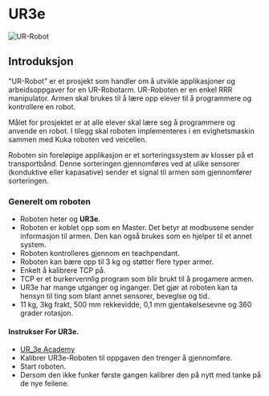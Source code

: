 # UR3e

![UR-Robot](https://github.com/robotikklinja/ur-robot/tree/master/UR3e/Bilder/UR_3_Robot_Bilde.jpg)

## Introduksjon

"UR-Robot" er et prosjekt som handler om å utvikle applikasjoner og arbeidsoppgaver for en UR-Robotarm. UR-Roboten er en enkel RRR manipulator. Armen skal brukes til å lære opp elever til å programmere og kontrollere en robot. 

Målet for prosjektet er at alle elever skal lære seg å programmere og anvende en robot. I tilegg skal roboten implementeres i en evighetsmaskin sammen med Kuka roboten ved veicellen.

Roboten sin foreløpige applikasjon er et sorteringssystem av klosser på et transportbånd. Denne sorteringen gjennomføres ved at ulike sensorer (konduktive eller kapasative) sender et signal til armen som gjennomfører sorteringen.

### Generelt om roboten

- Roboten heter og **UR3e**.
- Roboten er koblet opp som en Master. Det betyr at modbusene sender informasjon til armen. Den kan også brukes som en hjelper til et annet system.
- Roboten kontrolleres gjennom en teachpendant.
- Roboten kan bære opp til 3 kg og støtter flere typer armer.
- Enkelt å kalibrere TCP på.
- TCP er et burkervennlig program som blir brukt til å progamere armen.
- UR3e har mange utganger og inganger. Det gjør at roboten kan ta hensyn til ting som blant annet sensorer, beveglse og tid.
- 11 kg, 3kg frakt, 500 mm rekkevidde, 0,1 mm gjentakelsesevne og 360 grader rotasjon.

#### Instrukser For UR3e.

- [UR_3e Academy](https://www.universal-robots.com/no/academy/)
- Kalibrer UR3e-Roboten til oppgaven den trenger å gjennomføre.
- Start roboten.
- Dersom den ikke funker første gangen kalibrer den på nytt med tanke på de nye feilene.

